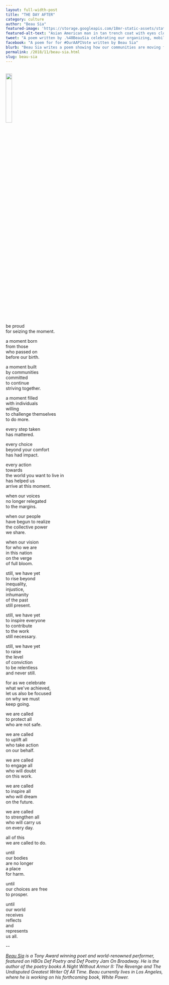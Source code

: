 ```yaml
---
layout: full-width-post
title: "THE DAY AFTER"
category: culture
author: "Beau Sia"
featured-image: 'https://storage.googleapis.com/18mr-static-assets/static/images/featured/2018-11-07-Beau-Sia.png'
featured-alt-text: "Asian American man in tan trench coat with eyes closed holds a microphone speaking passionately"
tweet: "A poem written by .%40BeauSia celebrating our organizing, mobilizing, and political power on Election Day and long after %23OurAAPIVote"
facebook: "A poem for for #OurAAPIVote written by Beau Sia"
blurb: "Beau Sia writes a poem showing how our communities are moving forward after Election Day"
permalink: /2018/11/beau-sia.html
slug: beau-sia
---
```

<br>
<img src="https://storage.googleapis.com/18mr-static-assets/static/images/featured/2018-11-07-Beau-Sia.png" height="20%" width="20%">

be proud<br>
for seizing the moment.<br>

a moment born<br>
from those<br>
who passed on<br>
before our birth.<br>

a moment built<br>
by communities<br>
committed<br>
to continue<br>
striving together.<br>

a moment filled<br>
with individuals<br>
willing<br>
to challenge themselves<br>
to do more.<br>

every step taken<br>
has mattered.<br>

every choice<br>
beyond your comfort<br>
has had impact.<br>

every action<br>
towards<br>
the world you want to live in<br>
has helped us<br>
arrive at this moment.<br>

when our voices<br>
no longer relegated<br>
to the margins.<br>

when our people<br>
have begun to realize<br>
the collective power<br>
we share.<br>

when our vision<br>
for who we are<br>
in this nation<br>
on the verge<br>
of full bloom.<br>

still, we have yet<br>
to rise beyond<br>
inequality,<br>
injustice,<br>
inhumanity<br>
of the past<br>
still present.<br>

still, we have yet<br>
to inspire everyone<br>
to contribute<br>
to the work<br>
still necessary.<br>

still, we have yet<br>
to raise<br>
the level<br>
of conviction<br>
to be relentless<br>
and never still.<br>

for as we celebrate<br>
what we've achieved,<br>
let us also be focused<br>
on why we must<br>
keep going.<br>

we are called<br>
to protect all<br>
who are not safe.<br>

we are called<br>
to uplift all<br>
who take action<br>
on our behalf.<br>

we are called<br>
to engage all<br>
who will doubt<br>
on this work.<br>

we are called<br>
to inspire all<br>
who will dream<br>
on the future.<br>

we are called<br>
to strengthen all<br>
who will carry us<br>
on every day.<br>

all of this<br>
we are called to do.<br>

until<br>
our bodies<br>
are no longer<br>
a place<br>
for harm.<br>

until<br>
our choices are free<br>
to prosper.<br>

until<br>
our world<br>
receives<br>
reflects<br>
and<br>
represents<br>
us all.<br>

--

<i><a href="http://www.beausia.com/">Beau Sia</a> is a Tony Award winning poet and world-renowned performer, featured on HBOs Def Poetry and Def Poetry Jam On Broadway. He is the author of the poetry books A Night Without Armor II: The Revenge and The Undisputed Greatest Writer Of All Time. Beau currently lives in Los Angeles, where he is working on his forthcoming book, White Power.</i>
